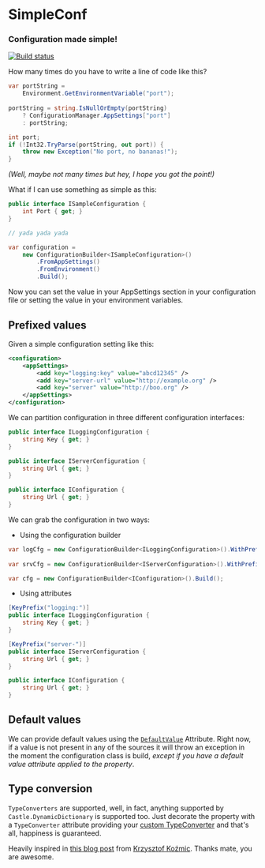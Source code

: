 # SimpleConf
### Configuration made simple!
[![Build status](https://ci.appveyor.com/api/projects/status/kyov4ki5guvt0qid?svg=true)](https://ci.appveyor.com/project/CristianPrieto/configurator) 

How many times do you have to write a line of code like this?
```csharp
var portString = 
	Environment.GetEnvironmentVariable("port");
	
portString = string.IsNullOrEmpty(portString) 
	? ConfigurationManager.AppSettings["port"] 
	: portString;

int port;
if (!Int32.TryParse(portString, out port)) {
	throw new Exception("No port, no bananas!");
}
```

_(Well, maybe not many times but hey, I hope you got the point!)_


What if I can use something as simple as this:

```csharp
public interface ISampleConfiguration {
    int Port { get; }
}

// yada yada yada

var configuration = 
    new ConfigurationBuilder<ISampleConfiguration>()
	    .FromAppSettings()
	    .FromEnvironment()
	    .Build();
```

Now you can set the value in your AppSettings section in your configuration file or setting the value in your environment variables.

## Prefixed values

Given a simple configuration setting like this:
```xml
<configuration>
	<appSettings>
		<add key="logging:key" value="abcd12345" />
		<add key="server-url" value="http://example.org" />
		<add key="server" value="http://boo.org" />
	</appSettings>
</configuration>
```

We can partition configuration in three different configuration interfaces:
```csharp
public interface ILoggingConfiguration {
	string Key { get; }
}

public interface IServerConfiguration {
	string Url { get; }
}

public interface IConfiguration {
	string Url { get; }
}
```
We can grab the configuration in two ways:

 - Using the configuration builder

```csharp
var logCfg = new ConfigurationBuilder<ILoggingConfiguration>().WithPrefix("logging").Build();
	
var srvCfg = new ConfigurationBuilder<IServerConfiguration>().WithPrefix("server", "-").Build();

var cfg = new ConfigurationBuilder<IConfiguration>().Build();
```

- Using attributes

```csharp
[KeyPrefix("logging:")]
public interface ILoggingConfiguration {
	string Key { get; }
}

[KeyPrefix("server-")]
public interface IServerConfiguration {
	string Url { get; }
}

public interface IConfiguration {
	string Url { get; }
}
```

## Default values

We can provide default values using the [```DefaultValue```](https://msdn.microsoft.com/en-us/library/system.componentmodel.defaultvalueattribute%28v=vs.110%29.aspx) Attribute. Right now, if a value is not present in any of the sources it will throw an exception in the moment the configuration class is build, _except if you have a default value attribute applied to the property_.

## Type conversion

``TypeConverters`` are supported, well, in fact, anything supported by ``Castle.DynamicDictionary`` is supported too. Just decorate the property with a ``TypeConverter`` attribute providing your [custom TypeConverter](https://msdn.microsoft.com/en-us/library/ayybcxe5.aspx) and that's all, happiness is guaranteed. 


Heavily inspired in [this blog post](http://kozmic.net/2014/03/22/strongly-typed-app-settings-with-castle-dictionaryadapter/) from [Krzysztof Koźmic](https://twitter.com/kkozmic). Thanks mate, you are awesome.